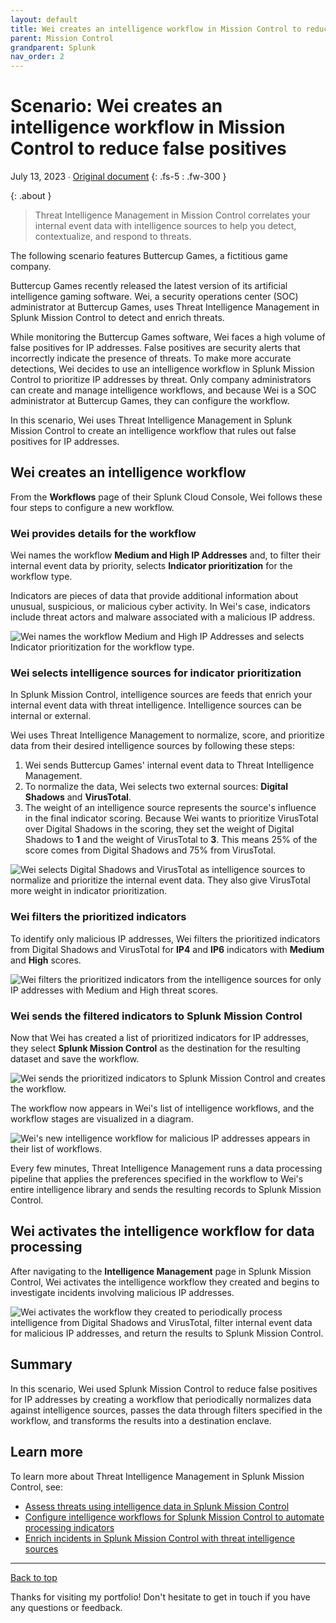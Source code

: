 ```yaml
---
layout: default
title: Wei creates an intelligence workflow in Mission Control to reduce false positives
parent: Mission Control
grandparent: Splunk
nav_order: 2
---
```


# Scenario: Wei creates an intelligence workflow in Mission Control to reduce false positives

July 13, 2023 ∙ [Original document](https://docs.splunk.com/Documentation/MC/Current/Detect/TIMFalsePositives)
{: .fs-5 : .fw-300 }

{:  .about }
> Threat Intelligence Management in Mission Control correlates your internal event data with intelligence sources to help you detect, contextualize, and respond to threats.

The following scenario features Buttercup Games, a fictitious game company.

Buttercup Games recently released the latest version of its artificial intelligence gaming software. Wei, a security operations center (SOC) administrator at Buttercup Games, uses Threat Intelligence Management in Splunk Mission Control to detect and enrich threats.

While monitoring the Buttercup Games software, Wei faces a high volume of false positives for IP addresses. False positives are security alerts that incorrectly indicate the presence of threats. To make more accurate detections, Wei decides to use an intelligence workflow in Splunk Mission Control to prioritize IP addresses by threat. Only company administrators can create and manage intelligence workflows, and because Wei is a SOC administrator at Buttercup Games, they can configure the workflow.

In this scenario, Wei uses Threat Intelligence Management in Splunk Mission Control to create an intelligence workflow that rules out false positives for IP addresses.

## Wei creates an intelligence workflow

From the **Workflows** page of their Splunk Cloud Console, Wei follows these four steps to configure a new workflow.

### Wei provides details for the workflow

Wei names the workflow **Medium and High IP Addresses** and, to filter their internal event data by priority, selects **Indicator prioritization** for the workflow type.

Indicators are pieces of data that provide additional information about unusual, suspicious, or malicious cyber activity. In Wei's case, indicators include threat actors and malware associated with a malicious IP address.

![Wei names the workflow Medium and High IP Addresses and selects Indicator prioritization for the workflow type.](https://github.com/haileytapia/portfolio/assets/78626762/287be924-7569-497a-af7e-f8793ae2056a)

### Wei selects intelligence sources for indicator prioritization

In Splunk Mission Control, intelligence sources are feeds that enrich your internal event data with threat intelligence. Intelligence sources can be internal or external.

Wei uses Threat Intelligence Management to normalize, score, and prioritize data from their desired intelligence sources by following these steps:

1. Wei sends Buttercup Games' internal event data to Threat Intelligence Management.
2. To normalize the data, Wei selects two external sources: **Digital Shadows** and **VirusTotal**.
3. The weight of an intelligence source represents the source's influence in the final indicator scoring. Because Wei wants to prioritize VirusTotal over Digital Shadows in the scoring, they set the weight of Digital Shadows to **1** and the weight of VirusTotal to **3**. This means 25% of the score comes from Digital Shadows and 75% from VirusTotal.

![Wei selects Digital Shadows and VirusTotal as intelligence sources to normalize and prioritize the internal event data. They also give VirusTotal more weight in indicator prioritization.](https://github.com/haileytapia/portfolio/assets/78626762/d6d5eeb3-4456-4c76-a5e1-4b1d7577a01f)

### Wei filters the prioritized indicators

To identify only malicious IP addresses, Wei filters the prioritized indicators from Digital Shadows and VirusTotal for **IP4** and **IP6** indicators with **Medium** and **High** scores.

![Wei filters the prioritized indicators from the intelligence sources for only IP addresses with Medium and High threat scores.](https://github.com/haileytapia/portfolio/assets/78626762/8d02e567-dfdc-4285-b154-c8fd44e9b3f4)

### Wei sends the filtered indicators to Splunk Mission Control

Now that Wei has created a list of prioritized indicators for IP addresses, they select **Splunk Mission Control** as the destination for the resulting dataset and save the workflow.

![Wei sends the prioritized indicators to Splunk Mission Control and creates the workflow.](https://github.com/haileytapia/portfolio/assets/78626762/c16cd66f-9279-4cfe-a8d6-11829a88163d)

The workflow now appears in Wei's list of intelligence workflows, and the workflow stages are visualized in a diagram.

![Wei's new intelligence workflow for malicious IP addresses appears in their list of workflows.](https://github.com/haileytapia/portfolio/assets/78626762/17a91593-d095-4e18-be62-714f57ff4da1)

Every few minutes, Threat Intelligence Management runs a data processing pipeline that applies the preferences specified in the workflow to Wei's entire intelligence library and sends the resulting records to Splunk Mission Control.

## Wei activates the intelligence workflow for data processing

After navigating to the **Intelligence Management** page in Splunk Mission Control, Wei activates the intelligence workflow they created and begins to investigate incidents involving malicious IP addresses.

![Wei activates the workflow they created to periodically process intelligence from Digital Shadows and VirusTotal, filter internal event data for malicious IP addresses, and return the results to Splunk Mission Control.](https://github.com/haileytapia/portfolio/assets/78626762/aafe5e85-7c95-488d-bc48-afb9e84c4a6d)

## Summary

In this scenario, Wei used Splunk Mission Control to reduce false positives for IP addresses by creating a workflow that periodically normalizes data against intelligence sources, passes the data through filters specified in the workflow, and transforms the results into a destination enclave.

## Learn more

To learn more about Threat Intelligence Management in Splunk Mission Control, see:

* [Assess threats using intelligence data in Splunk Mission Control](http://docs.splunk.com/Documentation/MC/Current/Detect/Intelligence)
* [Configure intelligence workflows for Splunk Mission Control to automate processing indicators](http://docs.splunk.com/Documentation/MC/Current/Detect/IntelligenceWorkflows)
* [Enrich incidents in Splunk Mission Control with threat intelligence sources](http://docs.splunk.com/Documentation/MC/Current/Detect/IntelligenceSources)

---

[Back to top](#top)

Thanks for visiting my portfolio! Don't hesitate to get in touch if you have any questions or feedback.
